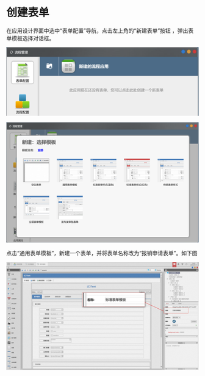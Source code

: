 # 创建表单

在应用设计界面中选中“表单配置”导航，点击左上角的“新建表单”按钮 ，弹出表单模板选择对话框。

![](../../.gitbook/assets/image%20%2819%29.png)

![](../../.gitbook/assets/image%20%28122%29.png)

点击“通用表单模板”，新建一个表单，并将表单名称改为“报销申请表单”。如下图

![](../../.gitbook/assets/image%20%2886%29.png)







